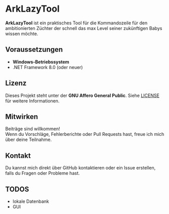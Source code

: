 # ArkLazyTool

**ArkLazyTool** ist ein praktisches Tool für die Kommandozeile für den ambitionierten Züchter der schnell das max Level seiner zukünftigen Babys wissen möchte.

## Voraussetzungen

- **Windows-Betriebssystem**
- .NET Framework 8.0 (oder neuer)  

## Lizenz

Dieses Projekt steht unter der **GNU Affero General Public**. Siehe [LICENSE](LICENSE.txt) für weitere Informationen.

## Mitwirken

Beiträge sind willkommen!  
Wenn du Vorschläge, Fehlerberichte oder Pull Requests hast, freue ich mich über deine Teilnahme.

## Kontakt

Du kannst mich direkt über GitHub kontaktieren oder ein Issue erstellen, falls du Fragen oder Probleme hast.

## TODOS

- lokale Datenbank
- GUI

